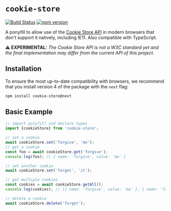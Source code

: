 # `cookie-store`

[![Build Status](https://travis-ci.org/markcellus/cookie-store.svg?branch=master)](https://travis-ci.org/markcellus/cookie-store)
[![npm version](https://badge.fury.io/js/cookie-store.svg)](https://www.npmjs.com/package/cookie-store)

A ponyfill to allow use of the [Cookie Store API](https://wicg.github.io/cookie-store/) in modern browsers that don't support it natively, including IE11. Also compatible with TypeScript.

:warning: **EXPERIMENTAL:** _The Cookie Store API is not a W3C standard yet and the final implementation may differ from the current API of this project._

## Installation

To ensure the most up-to-date compatibility with browsers, we recommend that you install version 4 of the package with the `next` flag:

```sh
npm install cookie-store@next
```

## Basic Example

```js
// import polyfill and declare types
import {cookieStore} from 'cookie-store';

// set a cookie
await cookieStore.set('forgive', 'me');
// get a cookie
const foo = await cookieStore.get('forgive');
console.log(foo); // { name: 'forgive', value: 'me' }

// set another cookie
await cookieStore.set('forget', 'it');

// get multiple cookies
const cookies = await cookieStore.getAll();
console.log(cookies); // [{ name: 'forgive', value: 'me' }, { name: 'forget', value: 'it' }]

// delete a cookie
await cookieStore.delete('forget');
```

